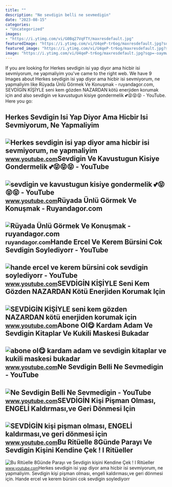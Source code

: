 ```yaml
---
title: ""
description: "Ne sevdigin belli ne sevmedigin"
date: "2023-08-15"
categories:
- "Uncategorized"
images:
- "https://i.ytimg.com/vi/G0Bq27VqFTY/maxresdefault.jpg"
featuredImage: "https://i.ytimg.com/vi/U4qeP-tr6og/maxresdefault.jpg?sqp=-oaymwEmCIAKENAF8quKqQMa8AEB-AGUA4AC0AWKAgwIABABGH8gLyg5MA8=&amp;rs=AOn4CLB7cWPVJQE32Ew1fLqBETAYOEHU6w"
featured_image: "https://i.ytimg.com/vi/U4qeP-tr6og/maxresdefault.jpg?sqp=-oaymwEmCIAKENAF8quKqQMa8AEB-AGUA4AC0AWKAgwIABABGH8gLyg5MA8=&amp;rs=AOn4CLB7cWPVJQE32Ew1fLqBETAYOEHU6w"
image: "https://i.ytimg.com/vi/U4qeP-tr6og/maxresdefault.jpg?sqp=-oaymwEmCIAKENAF8quKqQMa8AEB-AGUA4AC0AWKAgwIABABGH8gLyg5MA8=&amp;rs=AOn4CLB7cWPVJQE32Ew1fLqBETAYOEHU6w"
---
```


If you are looking for Herkes sevdigin isi yap diyor ama hicbir isi sevmiyorum, ne yapmaliyim you've came to the right web. We have 9 Images about Herkes sevdigin isi yap diyor ama hicbir isi sevmiyorum, ne yapmaliyim like Rüyada Ünlü Görmek Ve Konuşmak - ruyandagor.com, SEVDİGİN KİŞİYLE seni kem gözden NAZARDAN kötü enerjiden korumak için and also sevdigin ve kavustugun kisiye gondermelik 💕😝😝😝 - YouTube. Here you go:

Herkes Sevdigin Isi Yap Diyor Ama Hicbir Isi Sevmiyorum, Ne Yapmaliyim
----------------------------------------------------------------------

 ![Herkes sevdigin isi yap diyor ama hicbir isi sevmiyorum, ne yapmaliyim](https://i.ytimg.com/vi/g1cLdjys3Wg/maxresdefault.jpg?sqp=-oaymwEmCIAKENAF8quKqQMa8AEB-AH-CYAC0AWKAgwIABABGGUgTSg7MA8=&rs=AOn4CLD08xuMedIazVCUh63-jSBmj2ObRg) <small>www.youtube.com</small>Sevdigin Ve Kavustugun Kisiye Gondermelik 💕😝😝😝 - YouTube
--------------------------------------------------------

 ![sevdigin ve kavustugun kisiye gondermelik 💕😝😝😝 - YouTube](https://i.ytimg.com/vi/gMbLAHjNxRU/maxres2.jpg?sqp=-oaymwEoCIAKENAF8quKqQMcGADwAQH4AYwCgALgA4oCDAgAEAEYZSBhKDUwDw==&rs=AOn4CLDQ19pIhiiX3yTB_-oeM4R35a0aDg) <small>www.youtube.com</small>Rüyada Ünlü Görmek Ve Konuşmak - Ruyandagor.com
-----------------------------------------------

 ![Rüyada Ünlü Görmek Ve Konuşmak - ruyandagor.com](https://images.ruyandagor.com/2017/04/unlu-gormek-ve-konusmak-1231.jpg) <small>ruyandagor.com</small>Hande Ercel Ve Kerem Bürsini Cok Sevdigin Soylediyorr - YouTube
---------------------------------------------------------------

 ![hande ercel ve kerem bürsini cok sevdigin soylediyorr - YouTube](https://i.ytimg.com/vi/g6ol3RIPpsM/maxresdefault.jpg?sqp=-oaymwEmCIAKENAF8quKqQMa8AEB-AGUA4AC0AWKAgwIABABGE8gUyhlMA8=&rs=AOn4CLAdq0XL3m3kITRwJOXVryyp7Z7TXg) <small>www.youtube.com</small>SEVDİGİN KİŞİYLE Seni Kem Gözden NAZARDAN Kötü Enerjiden Korumak Için
---------------------------------------------------------------------

 ![SEVDİGİN KİŞİYLE seni kem gözden NAZARDAN kötü enerjiden korumak için](https://i.ytimg.com/vi/WjoYER2GpnY/maxresdefault.jpg?sqp=-oaymwEmCIAKENAF8quKqQMa8AEB-AHOBYACgAqKAgwIABABGHIgPygxMA8=&rs=AOn4CLC4G0dV2skMsJLLx_CsUb9RB5Mbww) <small>www.youtube.com</small>Abone Ol😋 Kardam Adam Ve Sevdigin Kitaplar Ve Kukili Maskesi Bukadar
--------------------------------------------------------------------

 ![abone ol😋 kardam adam ve sevdigin kitaplar ve kukili maskesi bukadar](https://i.ytimg.com/vi/GLTF0duX7SU/maxresdefault.jpg?sqp=-oaymwEmCIAKENAF8quKqQMa8AEB-AHUBoAC4AOKAgwIABABGGUgTChJMA8=&rs=AOn4CLDx-EGPwPDHae9FY-352JX-DzXBAQ) <small>www.youtube.com</small>Ne Sevdigin Belli Ne Sevmedigin - YouTube
-----------------------------------------

 ![Ne Sevdigin Belli Ne Sevmedigin - YouTube](https://i.ytimg.com/vi/G0Bq27VqFTY/maxresdefault.jpg) <small>www.youtube.com</small>SEVDİGİN Kişi Pişman Olması, ENGELİ Kaldırması,ve Geri Dönmesi Için
-------------------------------------------------------------------

 ![SEVDİGİN kişi pişman olması, ENGELİ kaldırması,ve geri dönmesi için](https://i.ytimg.com/vi/U4qeP-tr6og/maxresdefault.jpg?sqp=-oaymwEmCIAKENAF8quKqQMa8AEB-AGUA4AC0AWKAgwIABABGH8gLyg5MA8=&rs=AOn4CLB7cWPVJQE32Ew1fLqBETAYOEHU6w) <small>www.youtube.com</small>Bu Ritüelle 8Günde Parayı Ve Sevdigin Kişini Kendine Çek ! I Ritüeller
----------------------------------------------------------------------

 ![Bu Ritüelle 8Günde Parayı ve Sevdigin kişini Kendine Çek ! I Ritüeller](https://i.ytimg.com/vi/8P5UaXGKig8/maxresdefault.jpg) <small>www.youtube.com</small>Herkes sevdigin isi yap diyor ama hicbir isi sevmiyorum, ne yapmaliyim. Sevdi̇gi̇n kişi pişman olması, engeli̇ kaldırması,ve geri dönmesi için. Hande ercel ve kerem bürsini cok sevdigin soylediyorr
